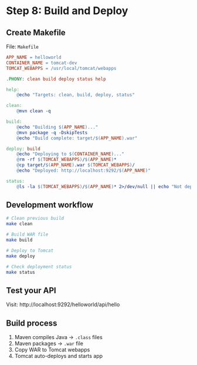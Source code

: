 # Step 8: Build and Deploy

## Create Makefile

File: `Makefile`

```makefile
APP_NAME = helloworld
CONTAINER_NAME = tomcat-dev
TOMCAT_WEBAPPS = /usr/local/tomcat/webapps

.PHONY: clean build deploy status help

help:
	@echo "Targets: clean, build, deploy, status"

clean:
	@mvn clean -q

build:
	@echo "Building $(APP_NAME)..."
	@mvn package -q -DskipTests
	@echo "Build complete: target/$(APP_NAME).war"

deploy: build
	@echo "Deploying to $(CONTAINER_NAME)..."
	@rm -rf $(TOMCAT_WEBAPPS)/$(APP_NAME)*
	@cp target/$(APP_NAME).war $(TOMCAT_WEBAPPS)/
	@echo "Deployed: http://localhost:9292/$(APP_NAME)"

status:
	@ls -la $(TOMCAT_WEBAPPS)/$(APP_NAME)* 2>/dev/null || echo "Not deployed"
```

## Development workflow

```bash
# Clean previous build
make clean

# Build WAR file
make build

# Deploy to Tomcat
make deploy

# Check deployment status
make status
```

## Test your API

Visit: http://localhost:9292/helloworld/api/hello

## Build process

1. Maven compiles Java → `.class` files
2. Maven packages → `.war` file
3. Copy WAR to Tomcat webapps
4. Tomcat auto-deploys and starts app